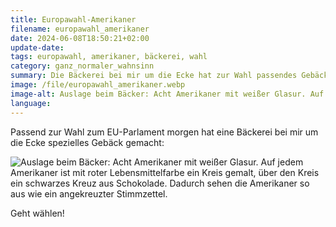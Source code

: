 ```yaml
---
title: Europawahl-Amerikaner
filename: europawahl_amerikaner
date: 2024-06-08T18:50:21+02:00
update-date:
tags: europawahl, amerikaner, bäckerei, wahl
category: ganz_normaler_wahnsinn
summary: Die Bäckerei bei mir um die Ecke hat zur Wahl passendes Gebäck.
image: /file/europawahl_amerikaner.webp
image-alt: Auslage beim Bäcker: Acht Amerikaner mit weißer Glasur. Auf jedem Amerikaner ist mit roter Lebensmittelfarbe ein Kreis gemalt, über den Kreis ein schwarzes Kreuz aus Schokolade. Dadurch sehen die Amerikaner so aus wie ein angekreuzter Stimmzettel.
language:
---
```


Passend zur Wahl zum EU-Parlament morgen hat eine Bäckerei bei mir um die Ecke spezielles Gebäck gemacht:

![Auslage beim Bäcker: Acht Amerikaner mit weißer Glasur. Auf jedem Amerikaner ist mit roter Lebensmittelfarbe ein Kreis gemalt, über den Kreis ein schwarzes Kreuz aus Schokolade. Dadurch sehen die Amerikaner so aus wie ein angekreuzter Stimmzettel.](/file/europawahl_amerikaner.webp "Die Ironie: Das sind Amerikaner zur EU-Wahl.")

Geht wählen!
